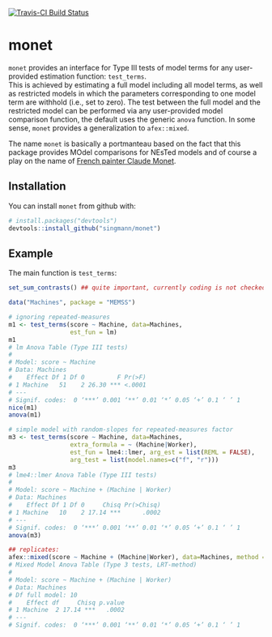 [![Travis-CI Build Status](https://travis-ci.org/singmann/monet.svg?branch=master)](https://travis-ci.org/singmann/monet)

# monet

`monet` provides an interface for Type III tests of model terms for any 
user-provided estimation function: `test_terms`.  
This is achieved by estimating a full model including all model terms, as well
as restricted models in which the parameters corresponding to one model term are
withhold (i.e., set to zero). The test between the full model and the restricted
model can be  performed via any user-provided model comparison function, the
default uses the generic `anova` function.
In some sense, `monet` provides a generalization to `afex::mixed`.

The name `monet` is basically a portmanteau based on the fact that this package 
provides MOdel comparisons for NEsTed models and of course a play on the name of [French painter Claude Monet](https://en.wikipedia.org/wiki/Claude_Monet).
 

## Installation

You can install `monet` from github with:


``` r
# install.packages("devtools")
devtools::install_github("singmann/monet")
```

## Example

The main function is `test_terms`:

``` r
set_sum_contrasts() ## quite important, currently coding is not checked

data("Machines", package = "MEMSS")

# ignoring repeated-measures
m1 <- test_terms(score ~ Machine, data=Machines,
                 est_fun = lm)
m1
# lm Anova Table (Type III tests)
# 
# Model: score ~ Machine
# Data: Machines
#    Effect Df 1 Df 0         F Pr(>F)
# 1 Machine   51    2 26.30 *** <.0001
# ---
# Signif. codes:  0 ‘***’ 0.001 ‘**’ 0.01 ‘*’ 0.05 ‘+’ 0.1 ‘ ’ 1
nice(m1)
anova(m1)

# simple model with random-slopes for repeated-measures factor
m3 <- test_terms(score ~ Machine, data=Machines,
                 extra_formula = ~ (Machine|Worker),
                 est_fun = lme4::lmer, arg_est = list(REML = FALSE),
                 arg_test = list(model.names=c("f", "r")))
m3
# lme4::lmer Anova Table (Type III tests)
# 
# Model: score ~ Machine + (Machine | Worker)
# Data: Machines
#    Effect Df 1 Df 0     Chisq Pr(>Chisq)
# 1 Machine   10    2 17.14 ***      .0002
# ---
# Signif. codes:  0 ‘***’ 0.001 ‘**’ 0.01 ‘*’ 0.05 ‘+’ 0.1 ‘ ’ 1
anova(m3)

## replicates:
afex::mixed(score ~ Machine + (Machine|Worker), data=Machines, method = "LRT")
# Mixed Model Anova Table (Type 3 tests, LRT-method)
# 
# Model: score ~ Machine + (Machine | Worker)
# Data: Machines
# Df full model: 10
#    Effect df     Chisq p.value
# 1 Machine  2 17.14 ***   .0002
# ---
# Signif. codes:  0 ‘***’ 0.001 ‘**’ 0.01 ‘*’ 0.05 ‘+’ 0.1 ‘ ’ 1
```
